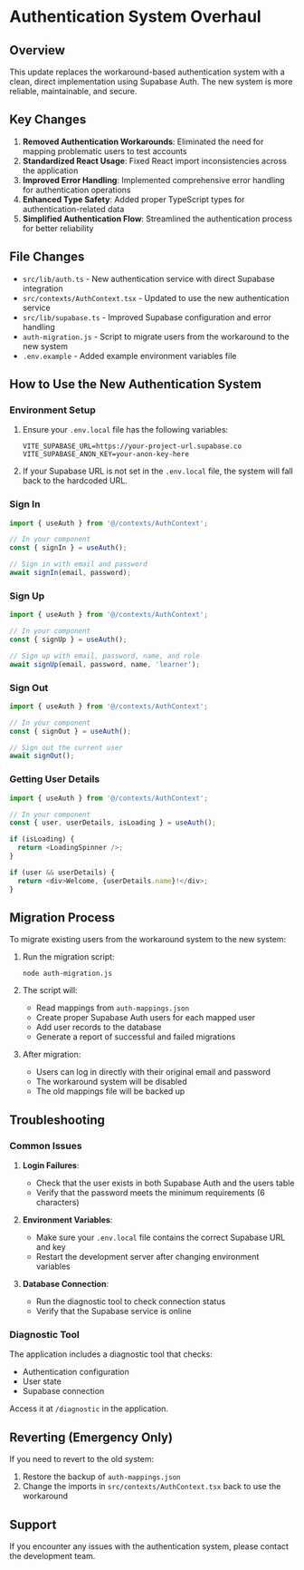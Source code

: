 # Authentication System Overhaul

## Overview

This update replaces the workaround-based authentication system with a clean, direct implementation using Supabase Auth. The new system is more reliable, maintainable, and secure.

## Key Changes

1. **Removed Authentication Workarounds**: Eliminated the need for mapping problematic users to test accounts
2. **Standardized React Usage**: Fixed React import inconsistencies across the application
3. **Improved Error Handling**: Implemented comprehensive error handling for authentication operations
4. **Enhanced Type Safety**: Added proper TypeScript types for authentication-related data
5. **Simplified Authentication Flow**: Streamlined the authentication process for better reliability

## File Changes

- `src/lib/auth.ts` - New authentication service with direct Supabase integration
- `src/contexts/AuthContext.tsx` - Updated to use the new authentication service
- `src/lib/supabase.ts` - Improved Supabase configuration and error handling
- `auth-migration.js` - Script to migrate users from the workaround to the new system
- `.env.example` - Added example environment variables file

## How to Use the New Authentication System

### Environment Setup

1. Ensure your `.env.local` file has the following variables:
   ```
   VITE_SUPABASE_URL=https://your-project-url.supabase.co
   VITE_SUPABASE_ANON_KEY=your-anon-key-here
   ```

2. If your Supabase URL is not set in the `.env.local` file, the system will fall back to the hardcoded URL.

### Sign In

```typescript
import { useAuth } from '@/contexts/AuthContext';

// In your component
const { signIn } = useAuth();

// Sign in with email and password
await signIn(email, password);
```

### Sign Up

```typescript
import { useAuth } from '@/contexts/AuthContext';

// In your component
const { signUp } = useAuth();

// Sign up with email, password, name, and role
await signUp(email, password, name, 'learner');
```

### Sign Out

```typescript
import { useAuth } from '@/contexts/AuthContext';

// In your component
const { signOut } = useAuth();

// Sign out the current user
await signOut();
```

### Getting User Details

```typescript
import { useAuth } from '@/contexts/AuthContext';

// In your component
const { user, userDetails, isLoading } = useAuth();

if (isLoading) {
  return <LoadingSpinner />;
}

if (user && userDetails) {
  return <div>Welcome, {userDetails.name}!</div>;
}
```

## Migration Process

To migrate existing users from the workaround system to the new system:

1. Run the migration script:
   ```
   node auth-migration.js
   ```

2. The script will:
   - Read mappings from `auth-mappings.json`
   - Create proper Supabase Auth users for each mapped user
   - Add user records to the database
   - Generate a report of successful and failed migrations

3. After migration:
   - Users can log in directly with their original email and password
   - The workaround system will be disabled
   - The old mappings file will be backed up

## Troubleshooting

### Common Issues

1. **Login Failures**: 
   - Check that the user exists in both Supabase Auth and the users table
   - Verify that the password meets the minimum requirements (6 characters)

2. **Environment Variables**:
   - Make sure your `.env.local` file contains the correct Supabase URL and key
   - Restart the development server after changing environment variables

3. **Database Connection**:
   - Run the diagnostic tool to check connection status
   - Verify that the Supabase service is online

### Diagnostic Tool

The application includes a diagnostic tool that checks:
- Authentication configuration
- User state
- Supabase connection

Access it at `/diagnostic` in the application.

## Reverting (Emergency Only)

If you need to revert to the old system:

1. Restore the backup of `auth-mappings.json`
2. Change the imports in `src/contexts/AuthContext.tsx` back to use the workaround

## Support

If you encounter any issues with the authentication system, please contact the development team. 